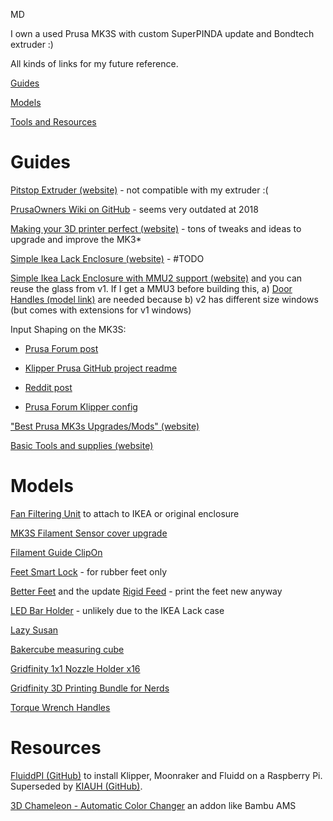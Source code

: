 MD

I own a used Prusa MK3S with custom SuperPINDA update and Bondtech extruder :)


All kinds of links for my future reference.


<a href="#guides">Guides</a>

<a href="#models">Models</a>

<a href="#resources">Tools and Resources</a>


# <a name="guides">Guides</a>
[Pitstop Extruder (website)](https://mihaidesigns.com/pitstop/) - not compatible with my extruder :(

[PrusaOwners Wiki on GitHub](https://github.com/PrusaOwners/prusaowners/wiki) - seems very outdated at 2018

[Making your 3D printer perfect (website)](https://forum.prusa3d.com/forum/original-prusa-i3-mk3s-mk3-general-discussion-announcements-and-releases/making-your-i3-mk3s-printer-perfect-100-hours-of-mods-and-testing/
) - tons of tweaks and ideas to upgrade and improve the MK3\*

[Simple Ikea Lack Enclosure (website)](https://blog.prusa3d.com/cheap-simple-3d-printer-enclosure_7785/) - #TODO

[Simple Ikea Lack Enclosure with MMU2 support (website)](https://blog.prusa3d.com/mmu2s-printer-enclosure_30215/) and you can reuse the glass from v1. If I get a MMU3 before building this, a) [Door Handles (model link)](https://www.printables.com/model/5157-door-handles-for-prusa-printer-enclosure-v2) are needed because b) v2 has different size windows (but comes with extensions for v1 windows)

Input Shaping on the MK3S:

* [Prusa Forum post](https://forum.prusa3d.com/forum/original-prusa-i3-mk3s-mk3-general-discussion-announcements-and-releases/mk3-with-input-shaping-as-fast-as-bambulabs/)
    
* [Klipper Prusa GitHub project readme](https://github.com/Fail-Fast-V0/klipper-prusa-mk3s/blob/main/README.md)

* [Reddit post](https://www.reddit.com/r/prusa3d/comments/14ejv8y/input_shaping/)

* [Prusa Forum Klipper config](https://forum.prusa3d.com/forum/original-prusa-i3-mk3s-mk3-user-mods-octoprint-enclosures-nozzles/klipper-config-for-prusa-mk3s/)

["Best Prusa MK3s Upgrades/Mods" (website)](https://all3dp.com/2/best-prusa-i3-mk3s-plus-upgrades-mods/)

[Basic Tools and supplies (website)](https://muppetlabs.co/3dprinting_tools.html)


# <a name="models">Models</a>
[Fan Filtering Unit](https://www.thingiverse.com/thing:4146142) to attach to IKEA or original enclosure

[MK3S Filament Sensor cover upgrade](https://www.thingiverse.com/thing:2748862)

[Filament Guide ClipOn](https://www.printables.com/model/2016-prusa-i3-mk-filament-guide-clipon)

[Feet Smart Lock](https://www.printables.com/model/1196-mk3-feet-smart-lock) - for rubber feet only

[Better Feet](https://www.thingiverse.com/thing:2802540) and the update [Rigid Feed](https://www.thingiverse.com/thing:3082188) - print the feet new anyway

[LED Bar Holder](https://www.thingiverse.com/thing:2856776) - unlikely due to the IKEA Lack case

[Lazy Susan](https://www.printables.com/model/35367-spinning-table-lazy-susan)

[Bakercube measuring cube](https://www.thingiverse.com/thing:2676324)

[Gridfinity 1x1 Nozzle Holder x16](https://thangs.com/designer/Kepwell/3d-model/Gridfinity%20printer%20nozzle%20box-208722)

[Gridfinity 3D Printing Bundle for Nerds](https://thangs.com/designer/ZackFreedman/3d-model/Gridfinity%203D%20Printing%20Bundle%20for%20Nerds-60741)

[Torque Wrench Handles](https://www.printables.com/model/24539-torque-wrench-handles-from-10nm-up-to-30nm)

# <a name="resources">Resources</a>

[FluiddPI (GitHub)](https://github.com/fluidd-core/FluiddPI) to install Klipper, Moonraker and Fluidd on a Raspberry Pi. Superseded by [KIAUH (GitHub)](https://github.com/dw-0/kiauh).

[3D Chameleon - Automatic Color Changer](https://www.3dchameleon.com/) an addon like Bambu AMS
